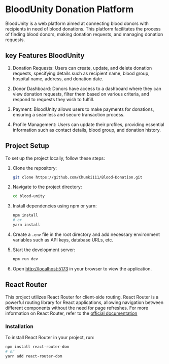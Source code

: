 # BloodUnity Donation Platform

BloodUnity is a web platform aimed at connecting blood donors with recipients in need of blood donations. This platform facilitates the process of finding blood donors, making donation requests, and managing donation requests.

## key Features BloodUnity

1. Donation Requests: Users can create, update, and delete donation requests, specifying details such as recipient name, blood group, hospital name, address, and donation date.

2. Donor Dashboard: Donors have access to a dashboard where they can view donation requests, filter them based on various criteria, and respond to requests they wish to fulfill.

3. Payment: BloodUnity allows users to make payments for donations, ensuring a seamless and secure transaction process.

4. Profile Management: Users can update their profiles, providing essential information such as contact details, blood group, and donation history.

## Project Setup

To set up the project locally, follow these steps:

1. Clone the repository:
    ```bash
    git clone https://github.com/Chumki111/Blood-Donation.git
    ```

2. Navigate to the project directory:
    ```bash
    cd blood-unity
    ```

3. Install dependencies using npm or yarn:
    ```bash
    npm install
    # or
    yarn install
    ```

4. Create a `.env` file in the root directory and add necessary environment variables such as API keys, database URLs, etc.

5. Start the development server:
    ```bash
    npm run dev
    
    ```

6. Open [http://localhost:5173](http://localhost:5173) in your browser to view the application.

## React Router

This project utilizes React Router for client-side routing. React Router is a powerful routing library for React applications, allowing navigation between different components without the need for page refreshes.
For more information on React Router, refer to the [official documentation](https://reactrouter.com/en/main/start/tutorial)
### Installation

To install React Router in your project, run:

```bash
npm install react-router-dom
# or
yarn add react-router-dom


